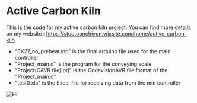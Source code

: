 # Active Carbon Kiln
This is the code for my active carbon kiln project.
You can find more details on my website :
https://stootoonchiyun.wixsite.com/home/active-carbon-kiln
- "EX27_no_preheat.ino" is the final arduino file used for the main controller
- "Project_main.c" is the program for the conveying scale
- "Project(CAVR file).prj" is the CodevisionAVR file format of the "Project_main.c"
- "test0.xls" is the Excel file for receiving data from the min controller

![Hi](https://github.com/soroushtou/Active-Carbon-Kiln/blob/main/Project1/1%20(1).jpg)
